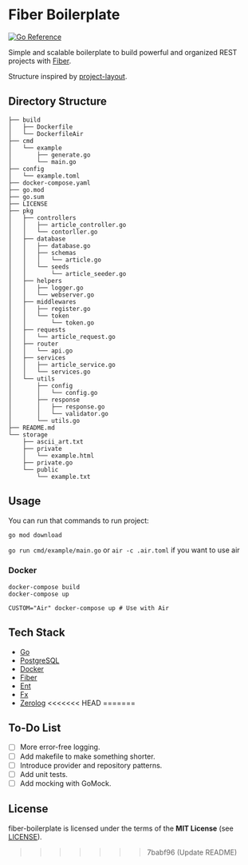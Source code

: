 # Fiber Boilerplate
[![Go Reference](https://pkg.go.dev/badge/github.com/efectn/fiber-boilerplate.svg)](https://pkg.go.dev/github.com/efectn/fiber-boilerplate)

Simple and scalable boilerplate to build powerful and organized REST projects with [Fiber](https://github.com/gofiber/fiber). 

Structure inspired by [project-layout](https://github.com/golang-standards/project-layout).

## Directory Structure

```
├── build
│   ├── Dockerfile
│   └── DockerfileAir
├── cmd
│   └── example
│       ├── generate.go
│       └── main.go
├── config
│   └── example.toml
├── docker-compose.yaml
├── go.mod
├── go.sum
├── LICENSE
├── pkg
│   ├── controllers
│   │   ├── article_controller.go
│   │   └── contorller.go
│   ├── database
│   │   ├── database.go
│   │   ├── schemas
│   │   │   └── article.go
│   │   └── seeds
│   │       └── article_seeder.go
│   ├── helpers
│   │   ├── logger.go
│   │   └── webserver.go
│   ├── middlewares
│   │   ├── register.go
│   │   └── token
│   │       └── token.go
│   ├── requests
│   │   └── article_request.go
│   ├── router
│   │   └── api.go
│   ├── services
│   │   ├── article_service.go
│   │   └── services.go
│   └── utils
│       ├── config
│       │   └── config.go
│       ├── response
│       │   ├── response.go
│       │   └── validator.go
│       └── utils.go
├── README.md
└── storage
    ├── ascii_art.txt
    ├── private
    │   └── example.html
    ├── private.go
    └── public
        └── example.txt
```

## Usage
You can run that commands to run project:

```go mod download```

```go run cmd/example/main.go``` or ```air -c .air.toml``` if you want to use air

### Docker
```shell
docker-compose build
docker-compose up

CUSTOM="Air" docker-compose up # Use with Air
```

## Tech Stack
- [Go](https://go.dev)
- [PostgreSQL](https://www.postgresql.org)
- [Docker](https://www.docker.com/)
- [Fiber](https://github.com/gofiber/fiber)
- [Ent](https://github.com/ent/ent)
- [Fx](https://github.com/uber-go/fx)
- [Zerolog](https://github.com/rs/zerolog)
<<<<<<< HEAD
=======

## To-Do List
- [ ] More error-free logging.
- [ ] Add makefile to make something shorter.
- [ ] Introduce provider and repository patterns.
- [ ] Add unit tests.
- [ ] Add mocking with GoMock.

## License
fiber-boilerplate is licensed under the terms of the **MIT License** (see [LICENSE](LICENSE)).
>>>>>>> 7babf96 (Update README)
